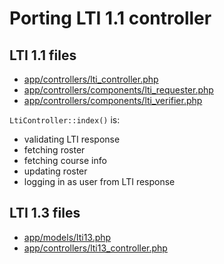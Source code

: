 # Porting LTI 1.1 controller

## LTI 1.1 files

- [app/controllers/lti_controller.php](app/controllers/lti_controller.php)
- [app/controllers/components/lti_requester.php](app/controllers/components/lti_requester.php)
- [app/controllers/components/lti_verifier.php](app/controllers/components/lti_verifier.php)

`LtiController::index()` is:

- validating LTI response
- fetching roster
- fetching course info
- updating roster
- logging in as user from LTI response

## LTI 1.3 files

- [app/models/lti13.php](app/models/lti13.php)
- [app/controllers/lti13_controller.php](app/controllers/lti13_controller.php)

